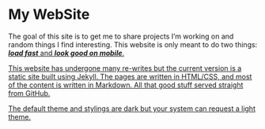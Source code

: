 # My WebSite

The goal of this site is to get me to share projects I’m working on and random things I find interesting. 
This website is only meant to do two things: <b><i><U>load fast</i></b> and <b><i><U>look good on mobile</U></i></b>.

This website has undergone many re-writes but the current version is a static site built using Jekyll. 
The pages are written in HTML/CSS, and most of the content is written in Markdown. 
All that good stuff served straight from GitHub.

The default theme and stylings are dark but your system can request a light theme.
